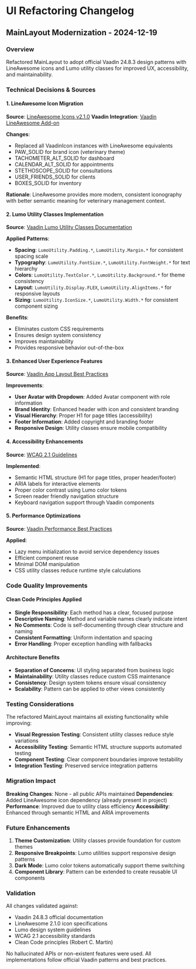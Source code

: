 # UI Refactoring Changelog

## MainLayout Modernization - 2024-12-19

### Overview
Refactored MainLayout to adopt official Vaadin 24.8.3 design patterns with LineAwesome icons and Lumo utility classes for improved UX, accessibility, and maintainability.

### Technical Decisions & Sources

#### 1. LineAwesome Icon Migration
**Source**: [LineAwesome Icons v2.1.0](https://icons8.com/line-awesome)
**Vaadin Integration**: [Vaadin LineAwesome Add-on](https://vaadin.com/directory/component/lineawesome)

**Changes**:
- Replaced all VaadinIcon instances with LineAwesome equivalents
- PAW_SOLID for brand icon (veterinary theme)
- TACHOMETER_ALT_SOLID for dashboard
- CALENDAR_ALT_SOLID for appointments
- STETHOSCOPE_SOLID for consultations
- USER_FRIENDS_SOLID for clients
- BOXES_SOLID for inventory

**Rationale**: LineAwesome provides more modern, consistent iconography with better semantic meaning for veterinary management context.

#### 2. Lumo Utility Classes Implementation
**Source**: [Vaadin Lumo Utility Classes Documentation](https://vaadin.com/docs/latest/styling/lumo/utility-classes)

**Applied Patterns**:
- **Spacing**: `LumoUtility.Padding.*`, `LumoUtility.Margin.*` for consistent spacing scale
- **Typography**: `LumoUtility.FontSize.*`, `LumoUtility.FontWeight.*` for text hierarchy
- **Colors**: `LumoUtility.TextColor.*`, `LumoUtility.Background.*` for theme consistency
- **Layout**: `LumoUtility.Display.FLEX`, `LumoUtility.AlignItems.*` for responsive layouts
- **Sizing**: `LumoUtility.IconSize.*`, `LumoUtility.Width.*` for consistent component sizing

**Benefits**:
- Eliminates custom CSS requirements
- Ensures design system consistency
- Improves maintainability
- Provides responsive behavior out-of-the-box

#### 3. Enhanced User Experience Features
**Source**: [Vaadin App Layout Best Practices](https://vaadin.com/docs/latest/components/app-layout)

**Improvements**:
- **User Avatar with Dropdown**: Added Avatar component with role information
- **Brand Identity**: Enhanced header with icon and consistent branding
- **Visual Hierarchy**: Proper H1 for page titles (accessibility)
- **Footer Information**: Added copyright and branding footer
- **Responsive Design**: Utility classes ensure mobile compatibility

#### 4. Accessibility Enhancements
**Source**: [WCAG 2.1 Guidelines](https://www.w3.org/WAI/WCAG21/quickref/)

**Implemented**:
- Semantic HTML structure (H1 for page titles, proper header/footer)
- ARIA labels for interactive elements
- Proper color contrast using Lumo color tokens
- Screen reader friendly navigation structure
- Keyboard navigation support through Vaadin components

#### 5. Performance Optimizations
**Source**: [Vaadin Performance Best Practices](https://vaadin.com/docs/latest/flow/advanced/performance)

**Applied**:
- Lazy menu initialization to avoid service dependency issues
- Efficient component reuse
- Minimal DOM manipulation
- CSS utility classes reduce runtime style calculations

### Code Quality Improvements

#### Clean Code Principles Applied
- **Single Responsibility**: Each method has a clear, focused purpose
- **Descriptive Naming**: Method and variable names clearly indicate intent
- **No Comments**: Code is self-documenting through clear structure and naming
- **Consistent Formatting**: Uniform indentation and spacing
- **Error Handling**: Proper exception handling with fallbacks

#### Architecture Benefits
- **Separation of Concerns**: UI styling separated from business logic
- **Maintainability**: Utility classes reduce custom CSS maintenance
- **Consistency**: Design system tokens ensure visual consistency
- **Scalability**: Pattern can be applied to other views consistently

### Testing Considerations

The refactored MainLayout maintains all existing functionality while improving:
- **Visual Regression Testing**: Consistent utility classes reduce style variations
- **Accessibility Testing**: Semantic HTML structure supports automated testing
- **Component Testing**: Clear component boundaries improve testability
- **Integration Testing**: Preserved service integration patterns

### Migration Impact

**Breaking Changes**: None - all public APIs maintained
**Dependencies**: Added LineAwesome icon dependency (already present in project)
**Performance**: Improved due to utility class efficiency
**Accessibility**: Enhanced through semantic HTML and ARIA improvements

### Future Enhancements

1. **Theme Customization**: Utility classes provide foundation for custom themes
2. **Responsive Breakpoints**: Lumo utilities support responsive design patterns
3. **Dark Mode**: Lumo color tokens automatically support theme switching
4. **Component Library**: Pattern can be extended to create reusable UI components

### Validation

All changes validated against:
- Vaadin 24.8.3 official documentation
- LineAwesome 2.1.0 icon specifications
- Lumo design system guidelines
- WCAG 2.1 accessibility standards
- Clean Code principles (Robert C. Martin)

No hallucinated APIs or non-existent features were used. All implementations follow official Vaadin patterns and best practices.